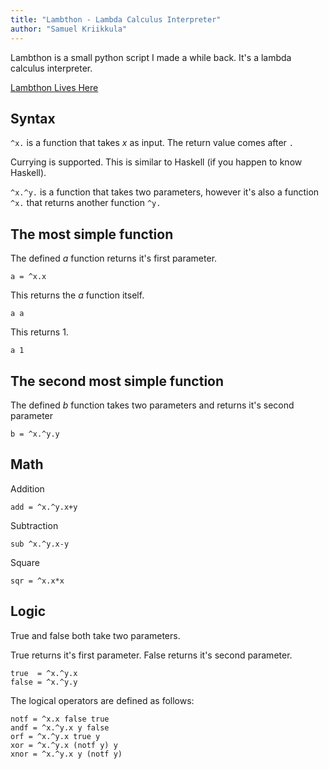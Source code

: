 ```yaml
---
title: "Lambthon - Lambda Calculus Interpreter"
author: "Samuel Kriikkula"
---
```


Lambthon is a small python script I made a while back.
It's a lambda calculus interpreter.

[Lambthon Lives Here](https://gitlab.com/xamn/lambthon)

## Syntax
`^x.` is a function that takes *x* as input. The return value comes after `.`

Currying is supported. This is similar to Haskell (if you happen to know Haskell).

`^x.^y.` is a function that takes two parameters, however it's also a function `^x.` that returns another function `^y.`

## The most simple function
The defined *a* function returns it's first parameter.
```
a = ^x.x
```

This returns the *a* function itself.
```
a a
```

This returns 1.
```
a 1
```

## The second most simple function
The defined *b* function takes two parameters and returns it's second parameter
```
b = ^x.^y.y
```

## Math
Addition
```
add = ^x.^y.x+y
```

Subtraction
```
sub ^x.^y.x-y
```

Square
```
sqr = ^x.x*x
```

## Logic
True and false both take two parameters.

True returns it's first parameter.
False returns it's second parameter.
```
true  = ^x.^y.x
false = ^x.^y.y
```

The logical operators are defined as follows:
```
notf = ^x.x false true
andf = ^x.^y.x y false
orf = ^x.^y.x true y
xor = ^x.^y.x (notf y) y
xnor = ^x.^y.x y (notf y)
```